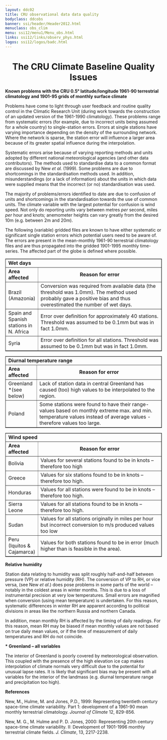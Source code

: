 ```yaml
---
layout: ddc02
title: CRU observational data data quality
bodyclass: ddcobs
banner: ssi/header/Header2012.html
menuclass: obs_clim
menu: ssi12/menu1/Menu_obs.html
links: ssi12/links/observ_phys.html
logos: ssi12/logos/badc.html
---
```

 <div id="pagetitle">
 <h1 align="center">The CRU Climate Baseline Quality Issues</h1>
 </div>
 <!-- End of Page Title Block -->
 
 <p></p>
 
 <p><b>Known problems with the CRU 0.5&deg; latitude/longitude 1961-90 terrestrial climatology
 and 1901-95 grids of monthly surface climate</b></p>
 
 <p> Problems have come to light through user feedback and routine quality control in the Climatic
 Research Unit (during work towards the construction of an updated version of the 1961-1990
 climatology). These problems range from systematic errors (for example, due to incorrect units
 being assumed for a whole country) to single-station errors. Errors at single stations have varying
 importance depending on the density of the surrounding network. Where the network is sparse, the
 station error will influence a larger area because of its greater spatial influence during the
 interpolation.</p>
 
 <p> Systematic errors arise because of varying reporting methods and units adopted by different national
 meteorological agencies (and other data contributors). The methods used to standardise data to a common
 format are discussed by New <i>et al. </i>(1999). Some problems are due to shortcomings in the
 standardisation methods used. In addition, misunderstandings (or a lack of information) about the
 units in which data were supplied means that the incorrect (or no) standardisation was used.</p>
 
 <p> The majority of problems/errors identified to date are due to confusion of units and shortcomings in
 the standardisation towards the use of common units. The climate variable with the largest potential for
 confusion is wind speed. Not only do reporting units vary between metres <i>per</i> second, miles
 <i>per</i> hour and knots; anemometer heights can vary greatly from the desired 10m (e.g. between 2m
 and 20m).</p>
 
 <p> The following (variable) gridded files are known to have either systematic or significant single station
 errors which potential users need to be aware of. The errors are present in the mean-monthly 1961-90
 terrestrial climatology files and are thus propagated into the gridded 1901-1995 monthly time-series.
 The affected part of the globe is defined where possible.</p>
 
 <p></p>
 
 <table border="1" align="center" width="95%" cellspacing="0" cellpadding="5">
 <tr>
 <td colspan="2"><b>Wet days</b></td>
 </tr>
 <tr>
 <td width="20%" align="left"><b>Area affected</b></td>
 <td width="80%" align="center"><b>Reason for error</b></td>
 </tr>
 <tr>
 <td>Brazil (Amazonia)</td>
 <td>Conversion was required from available data (the threshold was 1.0mm). The method used probably
 gave a positive bias and thus overestimated the number of wet days.</td>
 </tr>
 <tr>
 <td>Spain and Spanish stations in N. Africa</td>
 <td>Error over definition for approximately 40 stations. Threshold was assumed to be 0.1mm but
 was in fact 1.0mm.</td>
 </tr>
 <tr>
 <td>Syria</td>
 <td>Error over definition for all stations. Threshold was assumed to be 0.1mm but was in fact
 1.0mm.</td>
 </tr>
 </table>
 
 <p></p>
 
 <table border="1" align="center" width="95%" cellspacing="0" cellpadding="5">
 <tr>
 <td colspan="2"><b>Diurnal temperature range</b></td>
 </tr>
 <tr>
 <td width="20%" align="left"><b>Area affected</b></td>
 <td width="80%" align="center"><b>Reason for error</b></td>
 </tr>
 <tr>
 <td>Greenland &#42;(see below)</td>
 <td>Lack of station data in central Greenland has caused (too) high values to be
 interpolated to the region.</td>
 </tr>
 <tr>
 <td>Poland</td>
 <td>Some stations were found to have their range-values based on monthly extreme max.
 and min. temperature values instead of average values - therefore values too large.</td>
 </tr>
 </table>
 
 <p></p>
 
 <table border="1" align="center" width="95%" cellspacing="0" cellpadding="5">
 <tr>
 <td colspan="2"><b>Wind speed</b></td>
 </tr>
 <tr>
 <td width="20%" align="left"><b>Area affected</b></td>
 <td width="80%" align="center"><b>Reason for error</b></td>
 </tr>
 <tr>
 <td>Bolivia</td>
 <td>Values for several stations found to be in knots &#150; therefore too high</td>
 </tr>
 <tr>
 <td>Greece</td>
 <td>Values for six stations found to be in knots &#150; therefore too high.</td>
 </tr>
 <tr>
 <td>Honduras</td>
 <td>Values for all stations were found to be in knots &#150; therefore too high.</td>
 </tr>
 <tr>
 <td>Sierra Leone</td>
 <td>Values for all stations found to be in knots &#150; therefore too high.</td>
 </tr>
 <tr>
 <td>Sudan</td>
 <td>Values for all stations originally in miles per hour but incorrect conversion
 to m/s produced values too low</td>
 </tr>
 <tr>
 <td>Peru (Iquitos &amp; Cajamarca)</td>
 <td>Values for both stations found to be in error (much higher than is feasible
 in the area).</td>
 </tr>
 </table>
 
 <p></p>
 
 <p><b>Relative humidity</b></p>
 
 <p> Station data relating to humidity was split roughly half-and-half between pressure (VP) or
 relative humidity (RH). The conversion of VP to RH, or vice versa, (see New <i>et al</i>.) does
 pose problems in some parts of the world &#150; notably in the coldest areas in winter months.
 This is due to a loss of instrumental precision at very low temperatures. Small errors are
 magnified when conversion (using mean temperature) is undertaken. For this reason, systematic
 differences in winter RH are apparent according to political divisions in areas like the northern
 Russia and northern Canada.</p>
 
 <p> In addition, mean monthly RH is affected by the timing of daily readings. For this reason,
 mean RH may be biased if mean monthly values are not based on true daily mean values, or if
 the time of measurement of daily temperatures and RH do not coincide.</p>
 
 <p></p>
 
 <p><b>* Greenland &#150; all variables</b></p>
 <p> The interior of Greenland is poorly covered by meteorological observation. This coupled with
 the presence of the high elevation ice cap makes interpolation of climate normals very difficult
 due to the potential for unusual lapse rates. It is likely that significant bias may be present
 with all variables for the interior of the landmass (e.g. diurnal temperature range and
 precipitation too high).</p>
 
 <p></p>
 
 <p><b>References</b></p>
 <p> New, M., Hulme, M. and Jones, P.D., 1999: Representing twentieth century space-time climate
 variability. Part 1: development of a 1961-90 mean monthly terrestrial climatology. <i>Journal
 of Climate</i> 12, 829-856.</p>
 
 <p >New, M. G., M. Hulme and P. D. Jones, 2000: Representing 20th century space-time climate
 variability. II: Development of 1901-1996 monthly terrestrial climate fields. <i>J.
 Climate</i>, 13, 2217-2238.</p>
